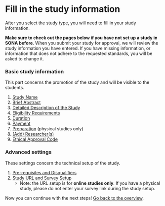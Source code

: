 
# Fill in the study information

After you select the study type, you will need to fill in your study information.

**Make sure to check out the pages below if you have not set up a study in SONA before**. When you submit your study for approval, we will review the study information you have entered. If you have missing information, or information that does not adhere to the requested standards, you will be asked to change it.

### Basic study information

This part concerns the promotion of the study and will be visible to the students.

1. [Study Name](study-name)
2. [Brief Abstract](brief-abstract)
3. [Detailed Description of the Study](detailed-description)
4. [Eligibility Requirements](eligibility-requirements)
5. [Duration](duration)
6. [Payment](payment)
7. [Preparation](preparation) (physical studies only)
8. [(Add) Researcher(s)](add-researchers)
9. [Ethical Approval Code](ethical-approval)

### Advanced settings

These settings concern the technical setup of the study. 

1. [Pre-requisites and Disqualifiers](pre-requisites-and-disqualifiers)
2. [Study URL and Survey Setup](study-url-and-survey-setup)
    - Note: the URL setup is for **online studies only**. If you have a physical study, please do not enter your survey link during the study setup.

Now you can continue with the next steps! [Go back to the overview](overview-on-conducting-a-study).
